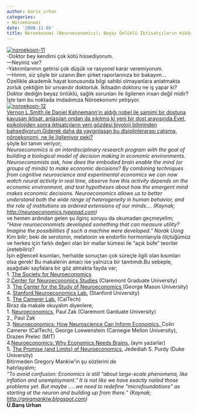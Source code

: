 ```yaml
---
author: baris_urhan
categories:
- Nöroekonomi
date: '2008-11-05'
title: Nöroekonomi (Neuroeconomics); Beyaz Önlüklü İktisatçıların Hikâyesi
---
```


[![](http://46.137.161.244/wp-content/uploads/2008/11/noroekoon-11-300x136.jpg "noroekoon-11")](http://46.137.161.244/wp-content/uploads/2008/11/noroekoon-11.jpg)  
-Doktor bey kendimi çok kötü hissediyorum.  
—Neyiniz var?  
-Yatırımlarımın getirisi çok düşük ve rasyonel karar veremiyorum.  
—Hımm, siz şöyle bir uzanın.Ben şirket raporlarınıza bir bakayım…  
Özellikle akademik hayat konusunda bilgi sahibi olmayanlara anlatmakta zorluk çektiğim bir unvandır doktorluk. İkitsadın doktoru ne iş yapar ki? Doktor dediğin beyaz önlüklü, sağlık sorunları ile ilgilenen insan değil midir?  
İşte tam bu noktada imdadımıza Nöroekonomi yetişiyor.  
[![](http://46.137.161.244/wp-content/uploads/2008/11/noroekoon-12-300x87.jpg "noroekoon-12")](http://46.137.161.244/wp-content/uploads/2008/11/noroekoon-12.jpg)  
[Vernon L.Smith ile Daniel Kahnemann’ın aldığı nobel ile samimi bir dostuna kavuşan iktisat, anlaşılan ondan da sıkılmış ki yeni bir dost arayışında.Evet, psikolojiden sonra iktisatçıların yeni gözdesi biyoloji biliminden bahsediyorum.Giderek daha da yaygınlaşan bu disiplinlerarası çalışma, nöroekonomi, ne ile ilgileniyor peki?](http://46.137.161.244/wp-content/uploads/2008/11/noroekoon-12.jpg)  
[](http://www2.blogger.com/%28http:/economics.gmu.edu/faculty/kmccabe.html%29)şöyle bir tanım veriyor;  
*Neuroeconomics is an interdisciplinary research program with the goal of building a biological model of decision making in economic environments. Neuroeconomists ask, how does the embodied brain enable the mind (or groups of minds) to make economic decisions? By combining techniques from cognitive neuroscience and experimental economics we can now watch neural activity in real time, observe how this activity depends on the economic environment, and test hypotheses about how the emergent mind makes economic decisions. Neuroeconomics allows us to better understand both the wide range of heterogeneity in human behavior, and the role of institutions as ordered extensions of our minds.… (Kaynak; http://neuroeconomics.typepad.com)*  
ve hemen ardından gelen şu ilginç soruyu da okumadan geçmeyelim;  
*“Have neuroeconomists developed something that can measure utility? Imagine the possibilities if such a machine were developed.” Norak Uong*  
Kim bilir; beki de serotonin, melatonin ve endorfin hormonlarıyla ölçtüğümüz ve herkes için farklı değeri olan bir mallar kümesi ile “açık büfe” teoriler üretebiliriz?  
İşin eğlenceli kısımları, herhalde sonuçtan çok süreçle ilgili olan kısımları olsa gerek! Bu makalenin amacı ise yalnızca bir tanıtımdı.Bu sebeple, aşağıdaki sayfalara bir göz atmakta fayda var;  
1\. [The Society for Neuroeconomics](http://www.neuroeconomics.org/)  
2.[Center for Neuroeconomics Studies](http://www.neuroeconomicstudies.org/) (Claremont Graduate University)  
3\. [The Center for the Study of Neuroeconomics ](http://www.neuroeconomics.net/)(George Mason University)  
4\. [Stanford Neuroeconomics Lab.](http://neuroeconlab.stanford.edu/) (Stanford University)  
5\. [The Camerer Lab.](http://www.neuro-economics.org/) (CalTech)  
Biraz da makale okuyalım diyenlere;  
1\. [Neuroeconomics,](http://papers.ssrn.com/sol3/papers.cfm?a%20bstract_id=595201) Paul Zak (Claremont Garduate University)  
2.[,](http://papers.ssrn.com/sol3/papers.cfm?a%20bstract_id=764944) Paul Zak  
3\. [Neuroeconomics: How Neuroscience Can Inform Economics, ](http://papers.ssrn.com/sol3/papers.cfm?a%20bstract_id=590965)Colin Camerer (CalTech), George Loewenstein (Carnegie Mellon University), Drazen Prelec (MIT)  
4.[Neuroeconomics: Why Economics Needs Brains](http://papers.ssrn.com/sol3/papers.cfm?a%20bstract_id=623342)[,](http://papers.ssrn.com/sol3/papers.cfm?a%20bstract_id=623342) (aynı yazarlar)  
5\. [The Promise (and Limits) of Neuroeconomics,](http://papers.ssrn.com/sol3/papers.cfm?a%20bstract_id=926138) Jedediah S. Purdy (Duke University)  
Bitirmeden Gregory Mankiw’in şu sözlerini de  
hatırlayalım;  
*“To avoid confusion: Economics is still “about large-scale phenomena, like inflation and unemployment.” It is not like we have exactly nailed those problems yet. But maybe …..we need to redefine “microfoundations” as starting at the neuron and building up from there.” (Kaynak; http://gregmankiw.blogspot.com)*  
 **Ü.Barış Urhan**